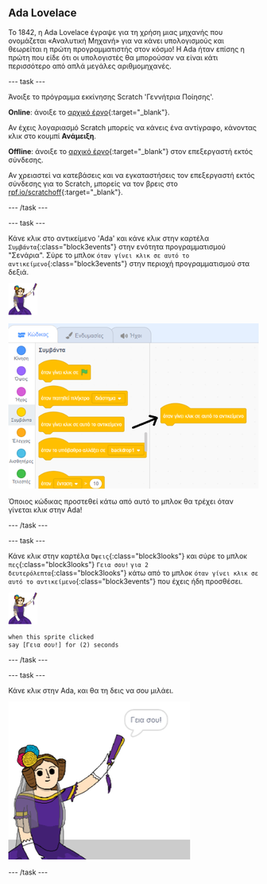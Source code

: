 ## Ada Lovelace

Το 1842, η Ada Lovelace έγραψε για τη χρήση μιας μηχανής που ονομάζεται «Αναλυτική Μηχανή» για να κάνει υπολογισμούς και θεωρείται η πρώτη προγραμματιστής στον κόσμο! Η Ada ήταν επίσης η πρώτη που είδε ότι οι υπολογιστές θα μπορούσαν να είναι κάτι περισσότερο από απλά μεγάλες αριθμομηχανές.

--- task ---

Άνοιξε το πρόγραμμα εκκίνησης Scratch 'Γεννήτρια Ποίησης'.

**Online**: άνοιξε το [αρχικό έργο](https://scratch.mit.edu/projects/383052822){:target="_blank"}.

Αν έχεις λογαριασμό Scratch μπορείς να κάνεις ένα αντίγραφο, κάνοντας κλικ στο κουμπί **Ανάμειξη**.

**Offline**: άνοιξε το [αρχικό έργο](https://rpf.io/p/el-GR/poetry-generator-go){:target="_blank"} στον επεξεργαστή εκτός σύνδεσης.

Αν χρειαστεί να κατεβάσεις και να εγκαταστήσεις τον επεξεργαστή εκτός σύνδεσης για το Scratch, μπορείς να τον βρεις στο [rpf.io/scratchoff](https://rpf.io/scratchoff){:target="_blank"}.

--- /task ---

--- task ---

Κάνε κλικ στο αντικείμενο 'Ada' και κάνε κλικ στην καρτέλα `Συμβάντα`{:class="block3events"} στην ενότητα προγραμματισμού "Σενάρια". Σύρε το μπλοκ `όταν γίνει κλικ σε αυτό το αντικείμενο`{:class="block3events"} στην περιοχή προγραμματισμού στα δεξιά.

![Αντικείμενο Ada](images/ada-sprite.png)

![σύροντας το μπλοκ "όταν γίνει κλικ σε αυτό το αντικείμενο"](images/poetry-click.png)

Όποιος κώδικας προστεθεί κάτω από αυτό το μπλοκ θα τρέχει όταν γίνεται κλικ στην Ada!

--- /task ---

--- task ---

Κάνε κλικ στην καρτέλα `Όψεις`{:class="block3looks"} και σύρε το μπλοκ `πες`{:class="block3looks"} `Γεια σου!` `για 2 δευτερόλεπτα`{:class="block3looks"} κάτω από το μπλοκ `όταν γίνει κλικ σε αυτό το αντικείμενο`{:class="block3events"} που έχεις ήδη προσθέσει.

![Αντικείμενο Ada](images/ada-sprite.png)

```blocks3
when this sprite clicked
say [Γεια σου!] for (2) seconds
```

--- /task ---

--- task ---

Κάνε κλικ στην Ada, και θα τη δεις να σου μιλάει.

![στιγμιότυπο οθόνης](images/poetry-say-test.png)

--- /task ---
